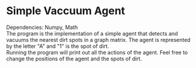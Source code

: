 # Simple Vaccuum Agent
Dependencies: Numpy, Math<br/>
The program is the implementation of a simple agent that detects and vacuums the nearest dirt spots in a graph matrix. The agent is represented by the letter "A" and "1" is the spot of dirt.<br/>
Running the program will print out all the actions of the agent. Feel free to change the positions of the agent and the spots of dirt.
